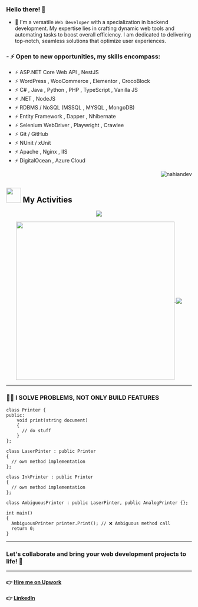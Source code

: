 ### Hello there! 👋

- 🔭 I'm a versatile `Web Developer` with a specialization in backend development. My expertise lies in crafting dynamic web tools and automating tasks to boost overall efficiency. I am dedicated to delivering top-notch, seamless solutions that optimize user experiences.

### - ⚡ Open to new opportunities, my skills encompass:

  - ⚡ ASP.NET Core Web API , NestJS
  - ⚡ WordPress , WooCommerce , Elementor , CrocoBlock
  - ⚡ C# , Java , Python , PHP , TypeScript , Vanilla JS
  - ⚡ .NET , NodeJS
  - ⚡ RDBMS / NoSQL (MSSQL , MYSQL , MongoDB)
  - ⚡ Entity Framework , Dapper , Nhibernate
  - ⚡ Selenium WebDriver , Playwright , Crawlee
  - ⚡ Git / GitHub
  - ⚡ NUnit / xUnit
  - ⚡ Apache , Nginx , IIS
  - ⚡ DigitalOcean , Azure Cloud

  <p align="right"><img src="https://komarev.com/ghpvc/?username=nahiandev&label=Profile%20views&color=0e75b6&style=flat" alt="nahiandev"/></p>

## <img src="https://media.giphy.com/media/ZCN6F3FAkwsyOGU2RS/giphy.gif" width="40"> **My Activities**

<p align="center">
   <img align="center" src="https://github-readme-streak-stats.herokuapp.com/?user=nahiandev&theme=algolia&hide_border=true"/>
</p>

 <p align="center">
  <a href="https://github.com/nahiandev">
   <img width="430" align="center" src="https://github-readme-stats.vercel.app/api?username=nahiandev&show_icons=true&theme=algolia&count_private=true">
  </a>
  <a href="https://github.com/nahiandev">
    <img align="center" src="https://github-readme-stats.anuraghazra1.vercel.app/api/top-langs/?username=nahiandev&layout=compact&theme=algolia&langs_count=6" />
  </a>

  <!-- <a href="https://github.com/nahiandev/GitHub-Language-Stats">
<img src="https://github.com/nahiandev/GitHub-Language-Stats/blob/master/generated/overview.svg#gh-dark-mode-only" />
<img src="https://github.com/nahiandev/GitHub-Language-Stats/blob/master/generated/languages.svg#gh-dark-mode-only" />
</a> -->

<!-- ![Profile Views](https://komarev.com/ghpvc/?username=nahiandev) -->
</p>
<hr>

### 🧑‍💻 I SOLVE PROBLEMS, NOT ONLY BUILD FEATURES

```
class Printer {
public:
    void print(string document) 
    { 
      // do stuff 
    }
};

class LaserPinter : public Printer 
{
  // own method implementation
};

class InkPrinter : public Printer 
{
  // own method implementation
};

class AmbiguousPrinter : public LaserPinter, public AnalogPrinter {};

int main()
{
  AmbiguousPrinter printer.Print(); // ❌ Ambiguous method call
  return 0;
}

```
<hr>



### Let's collaborate and bring your web development projects to life! 🚀

<hr>

#### 👉 [Hire me on Upwork](https://www.upwork.com/freelancers/~01ded0be5baccfa296)

#### 👉 [LinkedIn](https://www.linkedin.com/in/nahiandev/)
